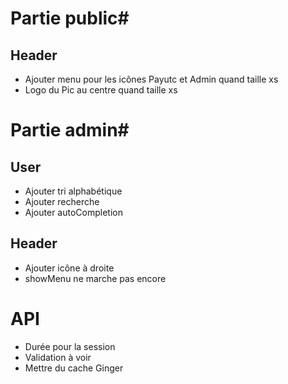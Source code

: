 # Partie public#

## Header ##
- Ajouter menu pour les icônes Payutc et Admin quand taille xs
- Logo du Pic au centre quand taille xs


# Partie admin#

## User ##
- Ajouter tri alphabétique
- Ajouter recherche
- Ajouter autoCompletion

## Header ##
- Ajouter icône à droite
- showMenu ne marche pas encore 



# API #
- Durée pour la session
- Validation à voir 
- Mettre du cache Ginger
